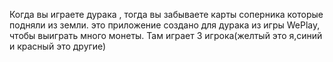 Когда вы играете дурака , тогда вы забываете карты соперника которые подняли из земли.
это приложение создано для дурака из игры WePlay, чтобы выиграть много монеты.
Там играет 3 игрока(желтый это я,синий и красный это другие)
